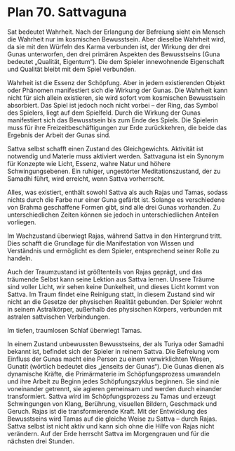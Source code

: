 # Plan 70. Sattvaguna

Sat bedeutet Wahrheit. Nach der Erlangung der Befreiung sieht ein Mensch die Wahrheit nur im kosmischen Bewusstsein. Aber dieselbe Wahrheit wird, da sie mit den Würfeln des Karma verbunden ist, der Wirkung der drei Gunas unterworfen, den drei primären Aspekten des Bewusstseins (Guna bedeutet „Qualität, Eigentum“). Die dem Spieler innewohnende Eigenschaft und Qualität bleibt mit dem Spiel verbunden.

Wahrheit ist die Essenz der Schöpfung. Aber in jedem existierenden Objekt oder Phänomen manifestiert sich die Wirkung der Gunas. Die Wahrheit kann nicht für sich allein existieren, sie wird sofort vom kosmischen Bewusstsein absorbiert. Das Spiel ist jedoch noch nicht vorbei – der Ring, das Symbol des Spielers, liegt auf dem Spielfeld. Durch die Wirkung der Gunas manifestiert sich das Bewusstsein bis zum Ende des Spiels. Die Spielerin muss für ihre Freizeitbeschäftigungen zur Erde zurückkehren, die beide das Ergebnis der Arbeit der Gunas sind.

Sattva selbst schafft einen Zustand des Gleichgewichts. Aktivität ist notwendig und Materie muss aktiviert werden. Sattvaguna ist ein Synonym für Konzepte wie Licht, Essenz, wahre Natur und höhere Schwingungsebenen. Ein ruhiger, ungestörter Meditationszustand, der zu Samadhi führt, wird erreicht, wenn Sattva vorherrscht.

Alles, was existiert, enthält sowohl Sattva als auch Rajas und Tamas, sodass nichts durch die Farbe nur einer Guna gefärbt ist. Solange es verschiedene von Brahma geschaffene Formen gibt, sind alle drei Gunas vorhanden. Zu unterschiedlichen Zeiten können sie jedoch in unterschiedlichen Anteilen vorliegen.

Im Wachzustand überwiegt Rajas, während Sattva in den Hintergrund tritt. Dies schafft die Grundlage für die Manifestation von Wissen und Verständnis und ermöglicht es dem Spieler, entsprechend seiner Rolle zu handeln.

Auch der Traumzustand ist größtenteils von Rajas geprägt, und das träumende Selbst kann seine Lektion aus Sattva lernen. Unsere Träume sind voller Licht, wir sehen keine Dunkelheit, und dieses Licht kommt von Sattva. Im Traum findet eine Reinigung statt, in diesem Zustand sind wir nicht an die Gesetze der physischen Realität gebunden. Der Spieler wohnt in seinem Astralkörper, außerhalb des physischen Körpers, verbunden mit astralen sattvischen Verbindungen.

Im tiefen, traumlosen Schlaf überwiegt Tamas.

In einem Zustand unbewussten Bewusstseins, der als Turiya oder Samadhi bekannt ist, befindet sich der Spieler in reinem Sattva. Die Befreiung vom Einfluss der Gunas macht eine Person zu einem verwirklichten Wesen, Gunatit (wörtlich bedeutet dies „jenseits der Gunas“). Die Gunas dienen als dynamische Kräfte, die Primärmaterie im Schöpfungsprozess umwandeln und ihre Arbeit zu Beginn jedes Schöpfungszyklus beginnen. Sie sind nie voneinander getrennt, sie agieren gemeinsam und werden durch einander transformiert. Sattva wird im Schöpfungsprozess zu Tamas und erzeugt Schwingungen von Klang, Berührung, visuellen Bildern, Geschmack und Geruch. Rajas ist die transformierende Kraft. Mit der Entwicklung des Bewusstseins wird Tamas auf die gleiche Weise zu Sattva – durch Rajas. Sattva selbst ist nicht aktiv und kann sich ohne die Hilfe von Rajas nicht verändern. Auf der Erde herrscht Sattva im Morgengrauen und für die nächsten drei Stunden.
